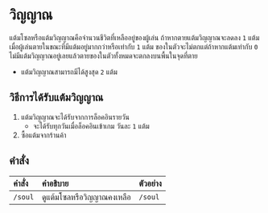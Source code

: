 # วิญญาณ

แต้มโซลหรือแต้มวิญญาณคือจำนวนชีวิตที่เหลืออยู่ของผู้เล่น ถ้าหากตายแต้มวิญญาณจะลดลง `1` แต้ม เมื่อผู้เล่นตายในขณะที่มีแต้มอยู่มากกว่าหรือเท่ากับ `1` แต้ม ของในตัวจะไม่ตกแต่ถ้าหากแต้มเท่ากับ `0` ไม่มีแต้มวิญญาณอยู่เลยแล้วตายของในตัวทั้งหมดจะตกลงบนพื้นในจุดที่ตาย
- แต้มวิญญาณสามารถมีได้สูงสุด `2` แต้ม

## วิธีการได้รับแต้มวิญญาณ

1. แต้มวิญญาณจะได้รับจากการล็อคอินรายวัน
   - จะได้รับทุกวันเมื่อล็อคอินเข้าเกม วันละ `1` แต้ม
2. ซื้อแต้มจากร้านค้า

## คำสั่ง

| คำสั่ง | คำอธิบาย | ตัวอย่าง |
| :-- | :-- | :-- |
| `/soul` | ดูแต้มโซลหรือวิญญาณคงเหลือ | `/soul` |
